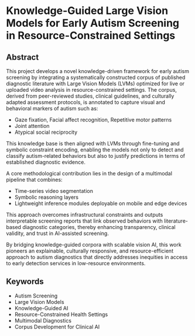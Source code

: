 # Knowledge-Guided Large Vision Models for Early Autism Screening in Resource-Constrained Settings

## Abstract

This project develops a novel knowledge-driven framework for early autism screening by integrating a systematically constructed corpus of published diagnostic literature with Large Vision Models (LVMs) optimized for live or uploaded video analysis in resource-constrained settings. The corpus, derived from peer-reviewed studies, clinical guidelines, and culturally adapted assessment protocols, is annotated to capture visual and behavioral markers of autism such as:

- Gaze fixation, Facial affect recognition, Repetitive motor patterns
- Joint attention
- Atypical social reciprocity

This knowledge base is then aligned with LVMs through fine-tuning and symbolic constraint encoding, enabling the models not only to detect and classify autism-related behaviors but also to justify predictions in terms of established diagnostic evidence.

A core methodological contribution lies in the design of a multimodal pipeline that combines:

- Time-series video segmentation
- Symbolic reasoning layers
- Lightweight inference modules deployable on mobile and edge devices

This approach overcomes infrastructural constraints and outputs interpretable screening reports that link observed behaviors with literature-based diagnostic categories, thereby enhancing transparency, clinical validity, and trust in AI-assisted screening.

By bridging knowledge-guided corpora with scalable vision AI, this work pioneers an explainable, culturally responsive, and resource-efficient approach to autism diagnostics that directly addresses inequities in access to early detection services in low-resource environments.

## Keywords

- Autism Screening
- Large Vision Models
- Knowledge-Guided AI
- Resource-Constrained Health Settings
- Multimodal Diagnostics
- Corpus Development for Clinical AI